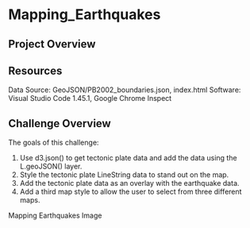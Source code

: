 # Mapping_Earthquakes

## Project Overview


## Resources
Data Source: GeoJSON/PB2002_boundaries.json, index.html Software: Visual Studio Code 1.45.1, Google Chrome Inspect

## Challenge Overview
The goals of this challenge:

1. Use d3.json() to get tectonic plate data and add the data using the L.geoJSON() layer.
2. Style the tectonic plate LineString data to stand out on the map.
3. Add the tectonic plate data as an overlay with the earthquake data.
4. Add a third map style to allow the user to select from three different maps.


Mapping Earthquakes Image
